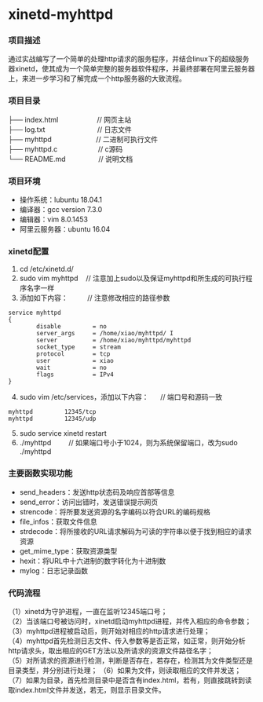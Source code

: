 # xinetd-myhttpd

### 项目描述
通过实战编写了一个简单的处理http请求的服务程序，并结合linux下的超级服务器xinetd，使其成为一个简单完整的服务器软件程序，并最终部署在阿里云服务器上，来进一步学习和了解完成一个http服务器的大致流程。

### 项目目录
├── index.html&nbsp;&nbsp;&nbsp;&nbsp;&nbsp;&nbsp;&nbsp;&nbsp;&nbsp;&nbsp;&nbsp;&nbsp;&nbsp;&nbsp;&nbsp;&nbsp;&nbsp;&nbsp;&nbsp;&nbsp;// 网页主站  
├── log.txt&nbsp;&nbsp;&nbsp;&nbsp;&nbsp;&nbsp;&nbsp;&nbsp;&nbsp;&nbsp;&nbsp;&nbsp;&nbsp;&nbsp;&nbsp;&nbsp;&nbsp;&nbsp;&nbsp;&nbsp;&nbsp;&nbsp;&nbsp;&nbsp;&nbsp;&nbsp;&nbsp;// 日志文件  
├── myhttpd&nbsp;&nbsp;&nbsp;&nbsp;&nbsp;&nbsp;&nbsp;&nbsp;&nbsp;&nbsp;&nbsp;&nbsp;&nbsp;&nbsp;&nbsp;&nbsp;&nbsp;&nbsp;&nbsp;&nbsp;&nbsp;&nbsp;&nbsp;// 二进制可执行文件  
├── myhttpd.c&nbsp;&nbsp;&nbsp;&nbsp;&nbsp;&nbsp;&nbsp;&nbsp;&nbsp;&nbsp;&nbsp;&nbsp;&nbsp;&nbsp;&nbsp;&nbsp;&nbsp;&nbsp;&nbsp;&nbsp;&nbsp;// c源码  
└── README.md&nbsp;&nbsp;&nbsp;&nbsp;&nbsp;&nbsp;&nbsp;&nbsp;&nbsp;&nbsp;&nbsp;&nbsp;&nbsp;&nbsp;&nbsp;&nbsp;&nbsp;// 说明文档  

### 项目环境
- 操作系统：lubuntu 18.04.1  
- 编译器：gcc version 7.3.0   
- 编辑器：vim 8.0.1453   
- 阿里云服务器：ubuntu 16.04   

### xinetd配置   
1. cd /etc/xinetd.d/  
2. sudo vim myhttpd&nbsp;&nbsp;&nbsp;&nbsp;//  注意加上sudo以及保证myhttpd和所生成的可执行程序名字一样  
3. 添加如下内容：&nbsp;&nbsp;&nbsp;&nbsp;&nbsp;&nbsp;&nbsp;&nbsp;&nbsp;&nbsp;// 注意修改相应的路径参数  
```
service myhttpd
{
        disable         = no
        server_args     = /home/xiao/myhttpd/ I
        server          = /home/xiao/myhttpd/myhttpd
        socket_type     = stream
        protocol        = tcp
        user            = xiao
        wait            = no
        flags           = IPv4
}

```
4. sudo vim /etc/services，添加以下内容：&nbsp;&nbsp;&nbsp;&nbsp;&nbsp;&nbsp;// 端口号和源码一致  
```
myhttpd         12345/tcp
myhttpd         12345/udp
```
5. sudo service xinetd restart   
6. ./myhttpd&nbsp;&nbsp;&nbsp;&nbsp;&nbsp;&nbsp;&nbsp;&nbsp;&nbsp;// 如果端口号小于1024，则为系统保留端口，改为sudo ./myhttpd  

### 主要函数实现功能
- send_headers：发送http状态码及响应首部等信息
- send_error：访问出错时，发送错误提示网页
- strencode：将所要发送资源的名字编码以符合URL的编码规格
- file_infos：获取文件信息   
- strdecode：将所接收的URL请求解码为可读的字符串以便于找到相应的请求资源  
- get_mime_type：获取资源类型
- hexit：将URL中十六进制的数字转化为十进制数
- mylog：日志记录函数

### 代码流程 
（1）xinetd为守护进程，一直在监听12345端口号；  
（2）当该端口号被访问时，xinetd启动myhttpd进程，并传入相应的命令参数；    
（3）myhttpd进程被启动后，则开始对相应的http请求进行处理；   
（4）myhttpd首先检测日志文件、传入参数等是否正常，如正常，则开始分析http请求头，取出相应的GET方法以及所请求的资源文件路径名字；   
（5）对所请求的资源进行检测，判断是否存在，若存在，检测其为文件类型还是目录类型，并分别进行处理；
（6）如果为文件，则读取相应的文件并发送；   
（7）如果为目录，首先检测目录中是否含有index.html，若有，则直接跳转到读取index.html文件并发送，若无，则显示目录文件。  
